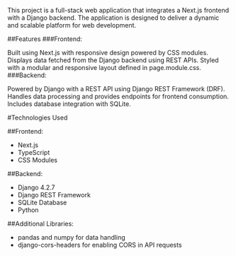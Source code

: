 This project is a full-stack web application that integrates a Next.js frontend with a Django backend. The application is designed to deliver a dynamic and scalable platform for web development.

##Features
###Frontend:

Built using Next.js with responsive design powered by CSS modules.
Displays data fetched from the Django backend using REST APIs.
Styled with a modular and responsive layout defined in page.module.css.
###Backend:

Powered by Django with a REST API using Django REST Framework (DRF).
Handles data processing and provides endpoints for frontend consumption.
Includes database integration with SQLite.

#Technologies Used

##Frontend:
- Next.js
- TypeScript
- CSS Modules

##Backend:
- Django 4.2.7
- Django REST Framework
- SQLite Database
- Python
  
##Additional Libraries:
- pandas and numpy for data handling
- django-cors-headers for enabling CORS in API requests
